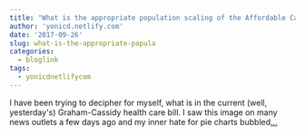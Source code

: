 ```yaml
---
title: "What is the appropriate population scaling of the Affordable Care Act Funding?"
author: 'yonicd.netlify.com'
date: '2017-09-26'
slug: what-is-the-appropriate-popula
categories:
  - bloglink
tags:
  - yonicdnetlifycom
---
```


I have been trying to decipher for myself, what is in the current (well, yesterday's) Graham-Cassidy health care bill. I saw this image on many news outlets a few days ago and my inner hate for pie charts bubbled[... <i class="fas fa-external-link-alt"></i>](https://yonicd.netlify.com/post/2017-09-26-aca/)

